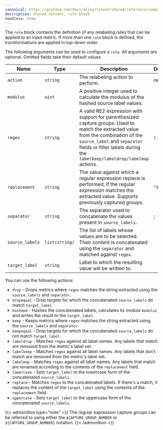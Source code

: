 ```yaml
---
canonical: https://grafana.com/docs/alloy/latest/shared/reference/components/rule-block/
description: Shared content, rule block
headless: true
---
```


The `rule` block contains the definition of any relabeling rules that can be applied to an input metric.
If more than one `rule` block is defined, the transformations are applied in top-down order.

The following arguments can be used to configure a `rule`.
All arguments are optional. Omitted fields take their default values.

| Name            | Type           | Description                                                                                                                                                                                                                                   | Default | Required |
| --------------- | -------------- | --------------------------------------------------------------------------------------------------------------------------------------------------------------------------------------------------------------------------------------------- | ------- | -------- |
| `action`        | `string`       | The relabeling action to perform.                                                                                                                                                                                                             | replace | no       |
| `modulus`       | `uint`         | A positive integer used to calculate the modulus of the hashed source label values.                                                                                                                                                           |         | no       |
| `regex`         | `string`       | A valid RE2 expression with support for parenthesized capture groups. Used to match the extracted value from the combination of the `source_label` and `separator` fields or filter labels during the `labelkeep/labeldrop/labelmap` actions. | `(.*)`  | no       |
| `replacement`   | `string`       | The value against which a regular expression replace is performed, if the regular expression matches the extracted value. Supports previously captured groups.                                                                                | `"$1"`  | no       |
| `separator`     | `string`       | The separator used to concatenate the values present in `source_labels`.                                                                                                                                                                      | ;       | no       |
| `source_labels` | `list(string)` | The list of labels whose values are to be selected. Their content is concatenated using the `separator` and matched against `regex`.                                                                                                          |         | no       |
| `target_label`  | `string`       | Label to which the resulting value will be written to.                                                                                                                                                                                        |         | no       |

You can use the following actions:

- `drop` - Drops metrics where `regex` matches the string extracted using the `source_labels` and `separator`.
- `dropequal` - Drop targets for which the concatenated `source_labels` do match `target_label`.
- `hashmod` - Hashes the concatenated labels, calculates its modulo `modulus` and writes the result to the `target_label`.
- `keep` - Keeps metrics where `regex` matches the string extracted using the `source_labels` and `separator`.
- `keepequal` - Drop targets for which the concatenated `source_labels` do not match `target_label`.
- `labeldrop` - Matches `regex` against all label names. Any labels that match are removed from the metric's label set.
- `labelkeep` - Matches `regex` against all label names. Any labels that don't match are removed from the metric's label set.
- `labelmap` - Matches `regex` against all label names. Any labels that match are renamed according to the contents of the `replacement` field.
- `lowercase` - Sets `target_label` to the lowercase form of the concatenated `source_labels`.
- `replace` - Matches `regex` to the concatenated labels. If there's a match, it replaces the content of the `target_label` using the contents of the `replacement` field.
- `uppercase` - Sets `target_label` to the uppercase form of the concatenated `source_labels`.

{{< admonition type="note" >}}
The regular expression capture groups can be referred to using either the `$CAPTURE_GROUP_NUMBER` or `${CAPTURE_GROUP_NUMBER}` notation.
{{< /admonition >}}
